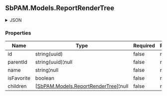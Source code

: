 
<h2 id="tocS_SbPAM.Models.ReportRenderTree">SbPAM.Models.ReportRenderTree</h2>

<a id="schemasbpam.models.reportrendertree"></a>
<a id="schema_SbPAM.Models.ReportRenderTree"></a>
<a id="tocSsbpam.models.reportrendertree"></a>
<a id="tocssbpam.models.reportrendertree"></a>

<details><summary>JSON</summary>


```json
{
  "id": "497f6eca-6276-4993-bfeb-53cbbbba6f08",
  "parentId": "70850378-7d3c-4f45-91b7-942d4dfbbd43",
  "name": "string",
  "isFavorite": true,
  "children": [
    {
      "id": "497f6eca-6276-4993-bfeb-53cbbbba6f08",
      "parentId": "70850378-7d3c-4f45-91b7-942d4dfbbd43",
      "name": "string",
      "isFavorite": true,
      "children": []
    }
  ]
}

```


</details>

### Properties

|Name|Type|Required|Restrictions|Description|
|---|---|---|---|---|
|id|string(uuid)|false|none|none|
|parentId|string(uuid)¦null|false|none|none|
|name|string¦null|false|none|none|
|isFavorite|boolean|false|none|none|
|children|[[SbPAM.Models.ReportRenderTree](../Models/sbpam.models.reportrendertree.md)]¦null|false|none|none|


